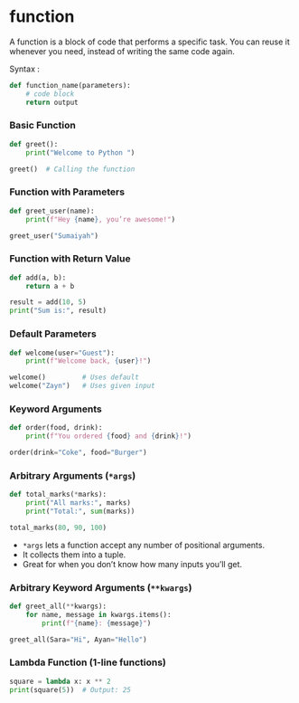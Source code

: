 # function
A function is a block of code that performs a specific task. You can reuse it whenever you need, instead of writing the same code again.

Syntax :
```python
def function_name(parameters):
    # code block
    return output
```
### Basic Function
```python
def greet():
    print("Welcome to Python ")

greet()  # Calling the function
```

### Function with Parameters
```python
def greet_user(name):
    print(f"Hey {name}, you’re awesome!")

greet_user("Sumaiyah")
```

### Function with Return Value
```python
def add(a, b):
    return a + b

result = add(10, 5)
print("Sum is:", result)
```

### Default Parameters
```python
def welcome(user="Guest"):
    print(f"Welcome back, {user}!")

welcome()         # Uses default
welcome("Zayn")   # Uses given input
```

### Keyword Arguments
```python
def order(food, drink):
    print(f"You ordered {food} and {drink}!")

order(drink="Coke", food="Burger")
```

### Arbitrary Arguments (`*args`)
```python
def total_marks(*marks):
    print("All marks:", marks)
    print("Total:", sum(marks))

total_marks(80, 90, 100)
```
- `*args` lets a function accept any number of positional arguments.
- It collects them into a tuple.
- Great for when you don’t know how many inputs you’ll get.

### Arbitrary Keyword Arguments (`**kwargs`)
```python
def greet_all(**kwargs):
    for name, message in kwargs.items():
        print(f"{name}: {message}")

greet_all(Sara="Hi", Ayan="Hello")
```
 
### Lambda Function (1-line functions)
```python
square = lambda x: x ** 2
print(square(5))  # Output: 25
```


